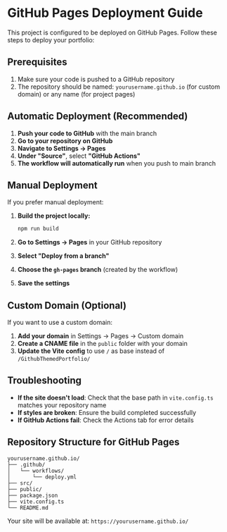 # GitHub Pages Deployment Guide

This project is configured to be deployed on GitHub Pages. Follow these steps to deploy your portfolio:

## Prerequisites

1. Make sure your code is pushed to a GitHub repository
2. The repository should be named: `yourusername.github.io` (for custom domain) or any name (for project pages)

## Automatic Deployment (Recommended)

1. **Push your code to GitHub** with the main branch
2. **Go to your repository on GitHub**
3. **Navigate to Settings → Pages**
4. **Under "Source"**, select **"GitHub Actions"**
5. **The workflow will automatically run** when you push to main branch

## Manual Deployment

If you prefer manual deployment:

1. **Build the project locally:**
   ```bash
   npm run build
   ```

2. **Go to Settings → Pages** in your GitHub repository
3. **Select "Deploy from a branch"**
4. **Choose the `gh-pages` branch** (created by the workflow)
5. **Save the settings**

## Custom Domain (Optional)

If you want to use a custom domain:

1. **Add your domain** in Settings → Pages → Custom domain
2. **Create a CNAME file** in the `public` folder with your domain
3. **Update the Vite config** to use `/` as base instead of `/GithubThemedPortfolio/`

## Troubleshooting

- **If the site doesn't load**: Check that the base path in `vite.config.ts` matches your repository name
- **If styles are broken**: Ensure the build completed successfully
- **If GitHub Actions fail**: Check the Actions tab for error details

## Repository Structure for GitHub Pages

```
yourusername.github.io/
├── .github/
│   └── workflows/
│       └── deploy.yml
├── src/
├── public/
├── package.json
├── vite.config.ts
└── README.md
```

Your site will be available at: `https://yourusername.github.io/`
